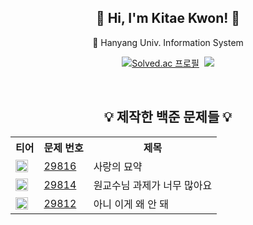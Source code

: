 <div align="center">

## 👋 Hi, I'm Kitae Kwon! 👋

🦁 Hanyang Univ. Information System

[![Solved.ac
프로필](http://mazassumnida.wtf/api/v2/generate_badge?boj=jrdora)](https://solved.ac/jrdora)&nbsp;&nbsp;<img src="http://mazandi.herokuapp.com/api?handle=jrdora&theme=warm"/>

</br>

## 💡 제작한 백준 문제들 💡

<table align="center">
  <tr>
    <th>티어</th>
    <th>문제 번호</th>
    <th>제목</th>
  </tr>
  <tr>
    <td><img src="https://d2gd6pc034wcta.cloudfront.net/tier/18.svg" width="20" height="20"/></td>
    <td><a href="https://www.acmicpc.net/problem/29816">29816</a></td>
    <td>사랑의 묘약</td>
  </tr>
  <tr>
    <td><img src="https://d2gd6pc034wcta.cloudfront.net/tier/14.svg" width="20" height="20"/></td>
    <td><a href="https://www.acmicpc.net/problem/29814">29814</a></td>
    <td>원교수님 과제가 너무 많아요</td>
  </tr>
  <tr>
    <td><img src="https://d2gd6pc034wcta.cloudfront.net/tier/6.svg" width="20" height="20"/></td>
    <td><a href="https://www.acmicpc.net/problem/29812">29812</a></td>
    <td>아니 이게 왜 안 돼</td>
  </tr>
</table>


</div>
